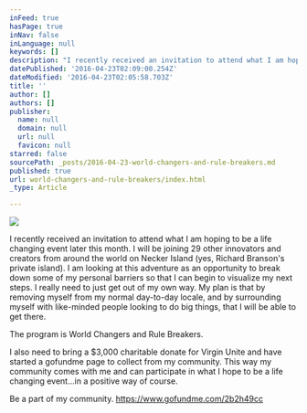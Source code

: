 ```yaml
---
inFeed: true
hasPage: true
inNav: false
inLanguage: null
keywords: []
description: "I recently received an invitation to attend what I am hoping to be a life changing event later this month. I will be joining 29 other innovators and creators from around the world on Necker Island (yes, Richard Branson's private island). I am looking at this adventure as an opportunity to break down some of my personal barriers so that I can begin to visualize my next steps. I really need to just get out of my own way. My plan is that by removing myself from my normal day-to-day locale, and by surrounding myself with like-minded people looking to do big things, that I will be able to get there. "
datePublished: '2016-04-23T02:09:00.254Z'
dateModified: '2016-04-23T02:05:58.703Z'
title: ''
author: []
authors: []
publisher:
  name: null
  domain: null
  url: null
  favicon: null
starred: false
sourcePath: _posts/2016-04-23-world-changers-and-rule-breakers.md
published: true
url: world-changers-and-rule-breakers/index.html
_type: Article

---
```

![](https://the-grid-user-content.s3-us-west-2.amazonaws.com/1a31dcc7-1685-452b-8917-96491327bc0d.jpg)

I recently received an invitation to attend what I am hoping to be a life changing event later this month. I will be joining 29 other innovators and creators from around the world on Necker Island (yes, Richard Branson's private island). I am looking at this adventure as an opportunity to break down some of my personal barriers so that I can begin to visualize my next steps. I really need to just get out of my own way. My plan is that by removing myself from my normal day-to-day locale, and by surrounding myself with like-minded people looking to do big things, that I will be able to get there. 

The program is World Changers and Rule Breakers. 

I also need to bring a $3,000 charitable donate for Virgin Unite and have started a gofundme page to collect from my community. This way my community comes with me and can participate in what I hope to be a life changing event...in a positive way of course. 

Be a part of my community. https://www.gofundme.com/2b2h49cc